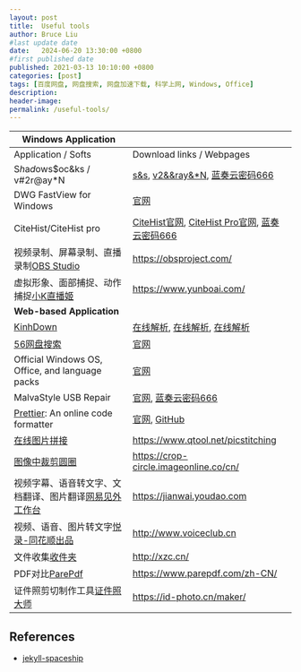 ```yaml
---
layout: post
title:  Useful tools
author: Bruce Liu
#last update date
date:   2024-06-20 13:30:00 +0800
#first published date
published: 2021-03-13 10:10:00 +0800
categories: [post]
tags: [百度网盘, 网盘搜索, 网盘加速下载, 科学上网, Windows, Office]
description: 
header-image: 
permalink: /useful-tools/
---
```


<!--the above is the excerpt-->
<!--more-->
<!--the following is the text-->

| **Windows Application** ||
| ---------------------------|----------------------------|
| Application / Softs        | Download links / Webpages  |
| S*h*a*d*ows$oc&ks / v#2r@ay*N | [s&s](https://shadowsocks.org/en/download/clients.html), [v2&&ray&*N](https://github.com/2dust/v2rayN/releases), [蓝奏云密码666](https://wwe.lanzous.com/b01099klg) |
| DWG FastView for Windows | [官网](https://en.dwgfastview.com/cloud/download/) |
| CiteHist/CiteHist pro | [CiteHist官网], [CiteHist Pro官网], [蓝奏云密码666](https://wwe.lanzous.com/b010bc9dc) |
| 视频录制、屏幕录制、直播录制[OBS Studio](https://obsproject.com/) | <https://obsproject.com/> |
| 虚拟形象、面部捕捉、动作捕捉[小K直播姬](https://www.yunboai.com/) | <https://www.yunboai.com/> |
| **Web-based Application** ||
| [KinhDown] | [在线解析](https://pan.kdbaidu.com/), [在线解析](https://yun.kdbaidu.com/), [在线解析](https://www.kdbaidu.com/) |
| [56网盘搜索] | [官网](https://www.56wangpan.com/) |
| Official Windows OS, Office, and language packs| [官网](https://tb.rg-adguard.net/public.php) |
| MalvaStyle USB Repair | [官网](https://malvastyle.com/disk-repair-application-by-malvastyle/), [蓝奏云密码666](https://www.lanzouq.com/b01139k8d) |
| [Prettier]: An online code formatter | [官网](https://prettier.io/), [GitHub](https://github.com/prettier/prettier) |
| [在线图片拼接](https://www.qtool.net/picstitching) | <https://www.qtool.net/picstitching> |
| [图像中裁剪圆圈](https://crop-circle.imageonline.co/cn/) | <https://crop-circle.imageonline.co/cn/> |
| 视频字幕、语音转文字、文档翻译、图片翻译[网易见外工作台](https://jianwai.youdao.com) | <https://jianwai.youdao.com> |
| 视频、语音、图片转文字[悦录-同花顺出品](http://www.voiceclub.cn) | <http://www.voiceclub.cn> |
| 文件收集[收件夹](http://xzc.cn/) | <http://xzc.cn/> |
| PDF对比[ParePdf](https://www.parepdf.com/zh-CN/) | <https://www.parepdf.com/zh-CN/> |
| 证件照剪切制作工具[证件照大师](https://id-photo.cn/maker/) | <https://id-photo.cn/maker/> |


## References

- [jekyll-spaceship](https://github.com/jeffreytse/jekyll-spaceship)

<!--links-->
[KinhDown]: http://kinhdown.kinh.cc/
[56网盘搜索]: https://www.56wangpan.com/
[CiteHist官网]: https://support.clarivate.com/ScientificandAcademicResearch/s/article/HistCite-No-longer-in-active-development-or-officially-supported?language=en_US
[CiteHist Pro官网]: https://zhuanlan.zhihu.com/p/20902898
[Prettier]: https://github.com/prettier/prettier

